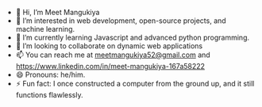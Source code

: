- 👋 Hi, I’m Meet Mangukiya
- 👀 I’m interested in web development, open-source projects, and machine learning.
- 🌱 I’m currently learning Javascript and advanced python programming. 
- 💞️ I’m looking to collaborate on dynamic web applications 
- 📫 You can reach me at meetmangukiya52@gmail.com and https://www.linkedin.com/in/meet-mangukiya-167a58222
- 😄 Pronouns: he/him.
- ⚡ Fun fact:  I once constructed a computer from the ground up, and it still functions flawlessly.


